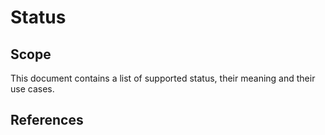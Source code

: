 # Status

## Scope
This document contains a list of supported status, their meaning and their use cases.

## References